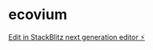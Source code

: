 # ecovium

[Edit in StackBlitz next generation editor ⚡️](https://stackblitz.com/~/github.com/MirjanaTomic/ecovium)
